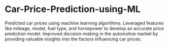 # Car-Price-Prediction-using-ML
Predicted car prices using machine learning algorithms. Leveraged features like mileage, model, fuel type, and horsepower to develop an accurate price prediction model. Improved decision-making in the automotive market by providing valuable insights into the factors influencing car prices.
